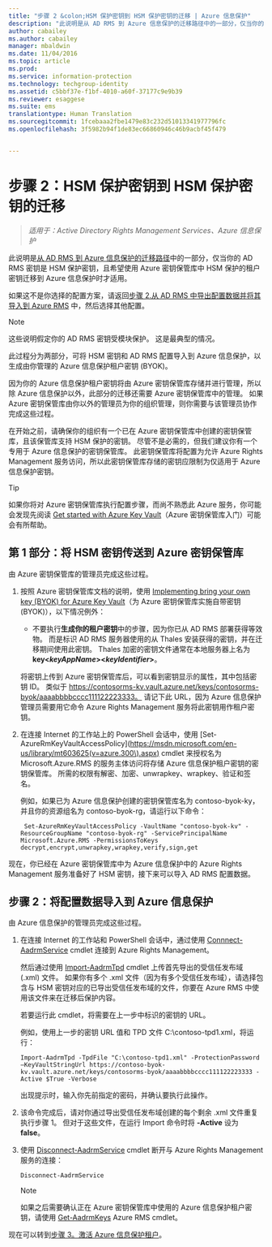 ```yaml
---
title: "步骤 2 &colon;HSM 保护密钥到 HSM 保护密钥的迁移 | Azure 信息保护"
description: "此说明是从 AD RMS 到 Azure 信息保护的迁移路径中的一部分，仅当你的 AD RMS 密钥是 HSM 保护密钥，且希望使用 Azure 密钥保管库中 HSM 保护的租户密钥迁移到 Azure 信息保护时才适用。"
author: cabailey
ms.author: cabailey
manager: mbaldwin
ms.date: 11/04/2016
ms.topic: article
ms.prod: 
ms.service: information-protection
ms.technology: techgroup-identity
ms.assetid: c5bbf37e-f1bf-4010-a60f-37177c9e9b39
ms.reviewer: esaggese
ms.suite: ems
translationtype: Human Translation
ms.sourcegitcommit: 1fcebaaa2fbe1479e83c232d51013341977796fc
ms.openlocfilehash: 3f5982b94f1de83ec66860946c46b9acbf45f479


---
```


# <a name="step-2-hsmprotected-key-to-hsmprotected-key-migration"></a>步骤 2：HSM 保护密钥到 HSM 保护密钥的迁移

>*适用于：Active Directory Rights Management Services、Azure 信息保护*


此说明是[从 AD RMS 到 Azure 信息保护的迁移路径](migrate-from-ad-rms-to-azure-rms.md)中的一部分，仅当你的 AD RMS 密钥是 HSM 保护密钥，且希望使用 Azure 密钥保管库中 HSM 保护的租户密钥迁移到 Azure 信息保护时才适用。 

如果这不是你选择的配置方案，请返回[步骤 2.从 AD RMS 中导出配置数据并将其导入到 Azure RMS](migrate-from-ad-rms-phase1.md#step-2-export-configuration-data-from-ad-rms-and-import-it-to-azure-information-protection) 中，然后选择其他配置。

> [!NOTE]
> 这些说明假定你的 AD RMS 密钥受模块保护。 这是最典型的情况。 

此过程分为两部分，可将 HSM 密钥和 AD RMS 配置导入到 Azure 信息保护，以生成由你管理的 Azure 信息保护租户密钥 (BYOK)。

因为你的 Azure 信息保护租户密钥将由 Azure 密钥保管库存储并进行管理，所以除 Azure 信息保护以外，此部分的迁移还需要 Azure 密钥保管库中的管理。 如果 Azure 密钥保管库由你以外的管理员为你的组织管理，则你需要与该管理员协作完成这些过程。

在开始之前，请确保你的组织有一个已在 Azure 密钥保管库中创建的密钥保管库，且该保管库支持 HSM 保护的密钥。 尽管不是必需的，但我们建议你有一个专用于 Azure 信息保护的密钥保管库。 此密钥保管库将配置为允许 Azure Rights Management 服务访问，所以此密钥保管库存储的密钥应限制为仅适用于 Azure 信息保护密钥。


> [!TIP]
> 如果你将对 Azure 密钥保管库执行配置步骤，而尚不熟悉此 Azure 服务，你可能会发现先阅读 [Get started with Azure Key Vault](https://azure.microsoft.com/documentation/articles/key-vault-get-started/)（Azure 密钥保管库入门）可能会有所帮助。 


## <a name="part-1-transfer-your-hsm-key-to-azure-key-vault"></a>第 1 部分：将 HSM 密钥传送到 Azure 密钥保管库

由 Azure 密钥保管库的管理员完成这些过程。

1.  按照 Azure 密钥保管库文档的说明，使用 [Implementing bring your own key (BYOK) for Azure Key Vault](https://azure.microsoft.com/documentation/articles/key-vault-hsm-protected-keys/#implementing-bring-your-own-key-byok-for-azure-key-vault)（为 Azure 密钥保管库实施自带密钥 (BYOK)），以下情况例外：

    - 不要执行**生成你的租户密钥**中的步骤，因为你已从 AD RMS 部署获得等效物。 而是标识 AD RMS 服务器使用的从 Thales 安装获得的密钥，并在迁移期间使用此密钥。 Thales 加密的密钥文件通常在本地服务器上名为 **key<*keyAppName*><*keyIdentifier*>**。

    将密钥上传到 Azure 密钥保管库后，可以看到密钥显示的属性，其中包括密钥 ID。 类似于 https://contosorms-kv.vault.azure.net/keys/contosorms-byok/aaaabbbbcccc111122223333。 请记下此 URL，因为 Azure 信息保护管理员需要用它命令 Azure Rights Management 服务将此密钥用作租户密钥。

2. 在连接 Internet 的工作站上的 PowerShell 会话中，使用 [Set-AzureRmKeyVaultAccessPolicy](https://msdn.microsoft.com/en-us/library/mt603625(v=azure.300\).aspx) cmdlet 来授权名为 Microsoft.Azure.RMS 的服务主体访问将存储 Azure 信息保护租户密钥的密钥保管库。 所需的权限有解密、加密、unwrapkey、wrapkey、验证和签名。
    
    例如，如果已为 Azure 信息保护创建的密钥保管库名为 contoso-byok-ky，并且你的资源组名为 contoso-byok-rg，请运行以下命令：
    
        Set-AzureRmKeyVaultAccessPolicy -VaultName "contoso-byok-kv" -ResourceGroupName "contoso-byok-rg" -ServicePrincipalName Microsoft.Azure.RMS -PermissionsToKeys decrypt,encrypt,unwrapkey,wrapkey,verify,sign,get


现在，你已经在 Azure 密钥保管库中为 Azure 信息保护中的 Azure Rights Management 服务准备好了 HSM 密钥，接下来可以导入 AD RMS 配置数据。

## <a name="part-2-import-the-configuration-data-to-azure-information-protection"></a>步骤 2：将配置数据导入到 Azure 信息保护

由 Azure 信息保护的管理员完成这些过程。

1.  在连接 Internet 的工作站和 PowerShell 会话中，通过使用 [Connnect-AadrmService](https://msdn.microsoft.com/library/dn629415.aspx) cmdlet 连接到 Azure Rights Management。
    
    然后通过使用 [Import-AadrmTpd](https://msdn.microsoft.com/library/dn857523.aspx) cmdlet 上传首先导出的受信任发布域 (.xml) 文件。 如果你有多个 .xml 文件（因为有多个受信任发布域），请选择包含与 HSM 密钥对应的已导出受信任发布域的文件，你要在 Azure RMS 中使用该文件来在迁移后保护内容。 
    
    若要运行此 cmdlet，将需要在上一步中标识的密钥的 URL。
    
    例如，使用上一步的密钥 URL 值和 TPD 文件 C:\contoso-tpd1.xml，将运行：
    
    ```
    Import-AadrmTpd -TpdFile "C:\contoso-tpd1.xml" -ProtectionPassword –KeyVaultStringUrl https://contoso-byok-kv.vault.azure.net/keys/contosorms-byok/aaaabbbbcccc111122223333 -Active $True -Verbose
    ```
    
    出现提示时，输入你先前指定的密码，并确认要执行此操作。

2.  该命令完成后，请对你通过导出受信任发布域创建的每个剩余 .xml 文件重复执行步骤 1。 但对于这些文件，在运行 Import 命令时将 **-Active** 设为 **false**。  

3.  使用 [Disconnect-AadrmService](https://msdn.microsoft.com/library/azure/dn629416.aspx) cmdlet 断开与 Azure Rights Management 服务的连接：

    ```
    Disconnect-AadrmService
    ```

    > [!NOTE]
    > 如果之后需要确认正在 Azure 密钥保管库中使用的 Azure 信息保护租户密钥，请使用 [Get-AadrmKeys](https://msdn.microsoft.com/library/dn629420.aspx) Azure RMS cmdlet。

现在可以转到[步骤 3。激活 Azure 信息保护租户](migrate-from-ad-rms-phase1.md#step-3-activate-your-azure-information-protection-tenant)。




<!--HONumber=Nov16_HO1-->



